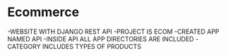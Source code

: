 # Ecommerce 
-WEBSITE WITH DJANGO REST API
-PROJECT IS ECOM
-CREATED APP NAMED API
-INSIDE API ALL APP DIRECTORIES ARE INCLUDED
-CATEGORY INCLUDES TYPES OF PRODUCTS
